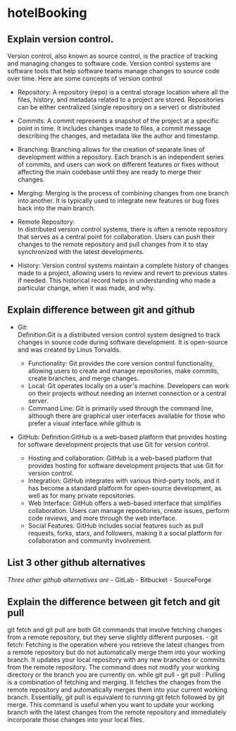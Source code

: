 # hotelBooking

## Explain version control.

Version control, also known as source control, is the practice of tracking and managing changes to software code. Version control systems are software tools that help software teams manage changes to source code over time.
Here are some concepts of version control

 - Repository:
    A repository (repo) is a central storage location where all the files, history, and metadata related to a project are stored.
    Repositories can be either centralized (single repository on a server) or distributed 

 - Commits:
    A commit represents a snapshot of the project at a specific point in time.
     It includes changes made to files, a commit message describing the changes, and metadata like the author and timestamp. 

 - Branching:
   Branching allows for the creation of separate lines of development within a repository.
   Each branch is an independent series of commits, and users can work on different features or fixes without affecting the main codebase until they are ready to merge their changes.  

 - Merging:
     Merging is the process of combining changes from one branch into another.
     It is typically used to integrate new features or bug fixes back into the main branch.

 - Remote Repository:  
     In distributed version control systems, there is often a remote repository that serves as a central point for collaboration.
      Users can push their changes to the remote repository and pull changes from it to stay synchronized with the latest developments.  

 - History: 
     Version control systems maintain a complete history of changes made to a project, allowing users to review and revert to previous states if needed.
      This historical record helps in understanding who made a particular change, when it was made, and why.

  ## Explain difference between git and github
     
  - Git:  
     Definition:Git is a distributed version control system designed to track changes in source code during software development. It is open-source and was created by Linus Torvalds.
     - Functionality:
        Git provides the core version control functionality, allowing users to create and manage repositories, make commits, create branches, and merge changes.
     - Local:
         Git operates locally on a user's machine. Developers can work on their projects without needing an internet connection or a central server. 
     - Command Line:
         Git is primarily used through the command line, although there are graphical user interfaces available for those who prefer a visual interface.while github is   
        
   - GitHub:
      Definition:GitHub is a web-based platform that provides hosting for software development projects that use Git for version control.
     - Hosting and collaboration:
        GitHub is a web-based platform that provides hosting for software development projects that use Git for version control.
     - Integration: 
         GitHub integrates with various third-party tools, and it has become a standard platform for open-source development, as well as for many private repositories.
     - Web Interface:
          GitHub offers a web-based interface that simplifies collaboration. Users can manage repositories, create issues, perform code reviews, and more through the web interface.
     - Social Features:
         GitHub includes social features such as pull requests, forks, stars, and followers, making it a social platform for collaboration and community involvement.

## List 3 other github alternatives
   
   *Three other github alternatives are*
    - GitLab
    - Bitbucket
    - SourceForge

## Explain the difference between git fetch and git pull
   
   git fetch and git pull are both Git commands that involve fetching changes from a remote repository, but they serve slightly different purposes.
    - git fetch:
        Fetching is the operation where you retrieve the latest changes from a remote repository but do not automatically merge them into your working branch.
        It updates your local repository with any new branches or commits from the remote repository.
        The command does not modify your working directory or the branch you are currently on. while git pull
    - git pull :
         Pulling is a combination of fetching and merging. It fetches the changes from the remote repository and automatically merges them into your current working branch.
         Essentially, git pull is equivalent to running git fetch followed by git merge.
         This command is useful when you want to update your working branch with the latest changes from the remote repository and immediately incorporate those changes into your local files.    